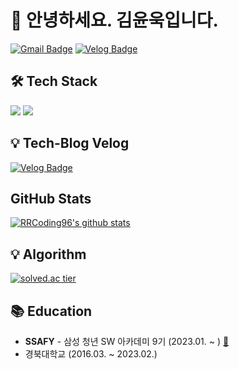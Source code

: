 # 👋 안녕하세요. 김윤욱입니다.

[![Gmail Badge](https://img.shields.io/badge/Gmail-D14836?style=flat&logo=Gmail&logoColor=white)](mailto:reznov03048@gmail.com) 
[![Velog Badge](https://img.shields.io/badge/Tech%20Blog-555263?style=flat&logoColor=white)](http://velog.io/@yoonuk/)

## 🛠 Tech Stack
<div>
<img src="https://img.shields.io/badge/java-007396?style=flat-square&logo=java&logoColor=white"/>
<img src="https://img.shields.io/badge/Spring-6DB33F?style=flat-square&logo=Spring&logoColor=white"/>
<br>
<!--
<img src="https://img.shields.io/badge/Python-3776AB?style=flat-square&logo=Python&logoColor=white"/>
<br>
<img src="https://img.shields.io/badge/HTML-E34F26?style=flat-square&logo=HTML5&logoColor=white"/>
<img src="https://img.shields.io/badge/CSS3-F68212?style=flat-square&logo=CSS3&logoColor=white"/>
<img src="https://img.shields.io/badge/JavaScript-F7DF1E?style=flat-square&logo=JavaScript&logoColor=white"/><br/>
<img src="https://img.shields.io/badge/Git-F05032?style=flat-square&logo=Git&logoColor=white"/>
-->  

## :bulb: Tech-Blog Velog
[![Velog Badge](https://img.shields.io/badge/Tech%20Blog-555263?style=flat&logoColor=white)](http://velog.io/@yoonuk/)
  
<!-- [![60jong's velog stats](https://post-stat-view.60jong.site/api/v1/velog-stats?username=yoonuk&show_visitors=true)](http://velog.io/@yoonuk/)   -->

## GitHub Stats

[![RRCoding96's github stats](https://github-readme-stats.vercel.app/api?username=RRCoding96&theme=material-palenight)](https://github.com/RRCoding96/github-readme-stats)
</div>

## :bulb: Algorithm
[![solved.ac tier](http://mazassumnida.wtf/api/generate_badge?boj=hm03048)](https://solved.ac/hm03048)

## 📚 Education
- **SSAFY** - 삼성 청년 SW 아카데미 9기 (2023.01. ~ ) [:link:](https://www.ssafy.com/ksp/jsp/swp/swpMain.jsp)
- 경북대학교 (2016.03. ~ 2023.02.) 

